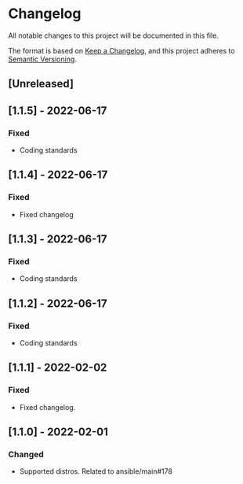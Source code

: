 # Changelog
All notable changes to this project will be documented in this file.

The format is based on [Keep a Changelog](https://keepachangelog.com/en/1.0.0/),
and this project adheres to [Semantic Versioning](https://semver.org/spec/v2.0.0.html).

## [Unreleased]

## [1.1.5] - 2022-06-17
### Fixed
- Coding standards

## [1.1.4] - 2022-06-17
### Fixed
- Fixed changelog

## [1.1.3] - 2022-06-17
### Fixed
- Coding standards

## [1.1.2] - 2022-06-17
### Fixed
- Coding standards

## [1.1.1] - 2022-02-02
### Fixed
- Fixed changelog.

## [1.1.0] - 2022-02-01
### Changed
- Supported distros. Related to ansible/main#178
